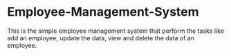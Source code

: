 # Employee-Management-System
This is the simple employee management system that perform the tasks like add an employee, update the data, view and delete the data of an employee.
